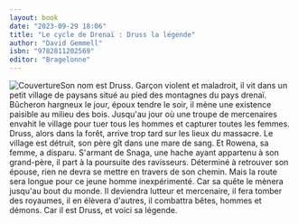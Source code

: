 ```yaml
---
layout: book
date: "2023-09-29 18:06"
title: "Le cycle de Drenaï : Druss la légende"
author: "David Gemmell"
isbn: "9782811202569"
editor: "Bragelonne"
---
```

![Couverture](/img/9782811202569.jpg)Son nom est Druss. Garçon violent et maladroit, il vit dans un petit village de paysans situé au pied des montagnes du pays drenaï. Bûcheron hargneux le jour, époux tendre le soir, il mène une existence paisible au milieu des bois. Jusqu'au jour où une troupe de mercenaires envahit le village pour tuer tous les hommes et capturer toutes les femmes. Druss, alors dans la forêt, arrive trop tard sur les lieux du massacre. Le village est détruit, son père gît dans une mare de sang. Et Rowena, sa femme, a disparu. S'armant de Snaga, une hache ayant appartenu à son grand-père, il part à la poursuite des ravisseurs. Déterminé à retrouver son épouse, rien ne devra se mettre en travers de son chemin. Mais la route sera longue pour ce jeune homme inexpérimenté. Car sa quête le mènera jusqu'au bout du monde. Il deviendra lutteur et mercenaire, il fera tomber des royaumes, il en élèvera d'autres, il combattra bêtes, hommes et démons. Car il est Druss, et voici sa légende.
